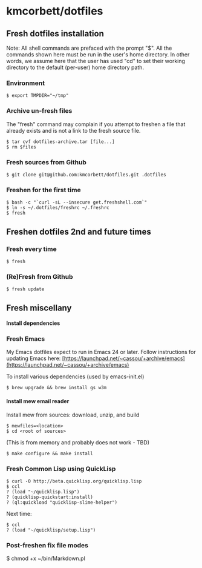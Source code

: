 # kmcorbett/dotfiles

## Fresh dotfiles installation

Note: All shell commands are prefaced with the prompt "$". All the
commands shown here must be run in the user's home directory. In other
words, we assume here that the user has used "cd" to set their working
directory to the default (per-user) home directory path.

### Environment

    $ export TMPDIR="~/tmp"

### Archive un-fresh files

The "fresh" command may complain if you attempt to freshen a file that
already exists and is not a link to the fresh source file.

    $ tar cvf dotfiles-archive.tar [file...]
    $ rm $files

### Fresh sources from Github

    $ git clone git@github.com:kmcorbett/dotfiles.git .dotfiles

### Freshen for the first time

    $ bash -c "`curl -sL --insecure get.freshshell.com`"
    $ ln -s ~/.dotfiles/freshrc ~/.freshrc
    $ fresh

## Freshen dotfiles 2nd and future times

### Fresh every time

    $ fresh

### (Re)Fresh from Github

    $ fresh update

## Fresh miscellany

#### Install dependencies

### Fresh Emacs

My Emacs dotfiles expect to run in Emacs 24 or later. Follow
instructions for updating Emacs here: 
[https://launchpad.net/~cassou/+archive/emacs](https://launchpad.net/~cassou/+archive/emacs)

To install various dependencies (used by emacs-init.el)

    $ brew upgrade && brew install gs w3m

#### Install mew email reader

Install mew from sources: download, unzip, and build

    $ mewfiles=<location>
    $ cd <root of sources>

(This is from memory and probably does not work - TBD)

    $ make configure && make install

### Fresh Common Lisp using QuickLisp

    $ curl -O http://beta.quicklisp.org/quicklisp.lisp
    $ ccl
    ? (load "~/quicklisp.lisp")
    ? (quicklisp-quickstart:install)
    ? (ql:quickload "quicklisp-slime-helper")

Next time:

    $ ccl
    ? (load "~/quicklisp/setup.lisp")
    
### Post-freshen fix file modes

$ chmod +x ~/bin/Markdown.pl
